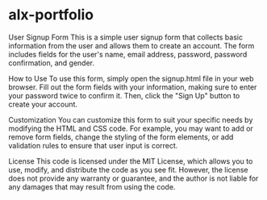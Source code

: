 # alx-portfolio

User Signup Form
This is a simple user signup form that collects basic information from the user and allows them to create an account. The form includes fields for the user's name, email address, password, password confirmation, and gender.

How to Use
To use this form, simply open the signup.html file in your web browser. Fill out the form fields with your information, making sure to enter your password twice to confirm it. Then, click the "Sign Up" button to create your account.

Customization
You can customize this form to suit your specific needs by modifying the HTML and CSS code. For example, you may want to add or remove form fields, change the styling of the form elements, or add validation rules to ensure that user input is correct.

License
This code is licensed under the MIT License, which allows you to use, modify, and distribute the code as you see fit. However, the license does not provide any warranty or guarantee, and the author is not liable for any damages that may result from using the code.
